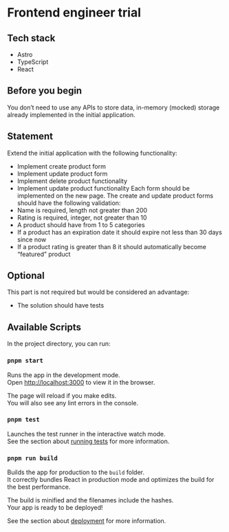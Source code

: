 # Frontend engineer trial

## Tech stack
- Astro
- TypeScript
- React

## Before you begin

You don’t need to use any APIs to store data, in-memory (mocked) storage already implemented in the initial application.

## Statement

Extend the initial application with the following functionality:

- Implement create product form
- Implement update product form
- Implement delete product functionality
- Implement update product functionality
  Each form should be implemented on the new page.
  The create and update product forms should have the following validation:
- Name is required, length not greater than 200
- Rating is required, integer, not greater than 10
- A product should have from 1 to 5 categories
- If a product has an expiration date it should expire not less than 30 days since now
- If a product rating is greater than 8 it should automatically become “featured” product

## Optional

This part is not required but would be considered an advantage:

- The solution should have tests

## Available Scripts

In the project directory, you can run:

### `pnpm start`

Runs the app in the development mode.<br>
Open [http://localhost:3000](http://localhost:3000) to view it in the browser.

The page will reload if you make edits.<br>
You will also see any lint errors in the console.

### `pnpm test`

Launches the test runner in the interactive watch mode.<br>
See the section about [running tests](https://facebook.github.io/create-react-app/docs/running-tests) for more information.

### `pnpm run build`

Builds the app for production to the `build` folder.<br>
It correctly bundles React in production mode and optimizes the build for the best performance.

The build is minified and the filenames include the hashes.<br>
Your app is ready to be deployed!

See the section about [deployment](https://facebook.github.io/create-react-app/docs/deployment) for more information.

